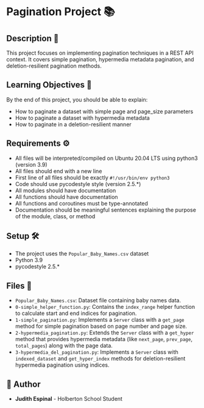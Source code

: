 # Pagination Project 📚

## Description 📝
This project focuses on implementing pagination techniques in a REST API context. It covers simple pagination, hypermedia metadata pagination, and deletion-resilient pagination methods.

## Learning Objectives 🎯
By the end of this project, you should be able to explain:
- How to paginate a dataset with simple page and page_size parameters
- How to paginate a dataset with hypermedia metadata
- How to paginate in a deletion-resilient manner

## Requirements ⚙️
- All files will be interpreted/compiled on Ubuntu 20.04 LTS using python3 (version 3.9)
- All files should end with a new line
- First line of all files should be exactly `#!/usr/bin/env python3`
- Code should use pycodestyle style (version 2.5.*)
- All modules should have documentation
- All functions should have documentation
- All functions and coroutines must be type-annotated
- Documentation should be meaningful sentences explaining the purpose of the module, class, or method

## Setup 🛠️
- The project uses the `Popular_Baby_Names.csv` dataset
- Python 3.9
- pycodestyle 2.5.*

## Files 📁
- `Popular_Baby_Names.csv`: Dataset file containing baby names data.
- `0-simple_helper_function.py`: Contains the `index_range` helper function to calculate start and end indices for pagination.
- `1-simple_pagination.py`: Implements a `Server` class with a `get_page` method for simple pagination based on page number and page size.
- `2-hypermedia_pagination.py`: Extends the `Server` class with a `get_hyper` method that provides hypermedia metadata (like `next_page`, `prev_page`, `total_pages`) along with the page data.
- `3-hypermedia_del_pagination.py`: Implements a `Server` class with `indexed_dataset` and `get_hyper_index` methods for deletion-resilient hypermedia pagination using indices.

## **👤 Author**
- **Judith Espinal** - Holberton School Student